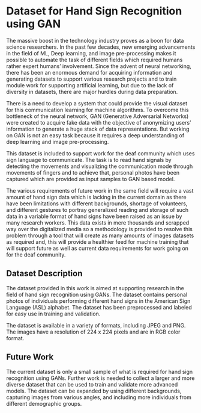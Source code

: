 # Dataset for Hand Sign Recognition using GAN

The massive boost in the technology industry proves as a boon for data science researchers. In the past few decades, new emerging advancements in the field of ML, Deep learning, and image pre-processing makes it possible to automate the task of different fields which required humans rather expert humans’ involvement. Since the advent of neural networking, there has been an enormous demand for acquiring information and generating datasets to support various research projects and to train module work for supporting artificial learning, but due to the lack of diversity in datasets, there are major hurdles during data preparation.

There is a need to develop a system that could provide the visual dataset for this communication learning for machine algorithms. To overcome this bottleneck of the neural network, GAN (Generative Adversarial Networks) were created to acquire fake data with the objective of anonymizing users’ information to generate a huge stack of data representations. But working on GAN is not an easy task because it requires a deep understanding of deep learning and image pre-processing.

This dataset is included to support work for the deaf community which uses sign language to communicate. The task is to read hand signals by detecting the movements and visualizing the communication mode through movements of fingers and to achieve that, personal photos have been captured which are provided as input samples to GAN based model. 

The various requirements of future work in the same field will require a vast amount of hand sign data which is lacking in the current domain as there have been limitations with different backgrounds, shortage of volunteers, and different gestures to portray generalized reading and storage of such data in a variable format of hand signs have been raised as an issue by many research workers. This data exists in mere thousands and scrapped way over the digitalized media so a methodology is provided to resolve this problem through a tool that will create as many amounts of images datasets as required and, this will provide a healthier feed for machine training that will support future as well as current data requirements for work going on for the deaf community.

## Dataset Description

The dataset provided in this work is aimed at supporting research in the field of hand sign recognition using GANs. The dataset contains personal photos of individuals performing different hand signs in the American Sign Language (ASL) alphabet. The dataset has been preprocessed and labeled for easy use in training and validation.

The dataset is available in a variety of formats, including JPEG and PNG. The images have a resolution of 224 x 224 pixels and are in RGB color format.

## Future Work

The current dataset is only a small sample of what is required for hand sign recognition using GANs. Further work is needed to collect a larger and more diverse dataset that can be used to train and validate more advanced models. The dataset can be expanded by using different backgrounds, capturing images from various angles, and including more individuals from different demographic groups.
